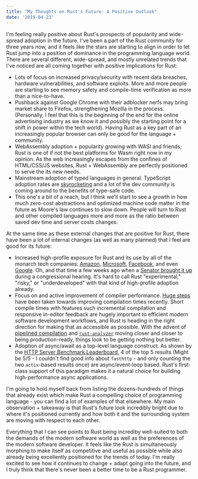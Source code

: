 ```yaml
---
title: "My Thoughts on Rust's Future: A Positive Outlook"
date: '2019-04-23'
---
```


I'm feeling really positive about Rust's prospects of popularity and wide-spread adoption in the future. I've been a part of the Rust community for three years now, and it feels like the stars are starting to align in order to let Rust jump into a position of dominance in the programming language world. There are several different, wide-spread, and mostly unrelated trends that I've noticed are all coming together with positive implications for Rust:

- Lots of focus on increased privacy/security with recent data breaches, hardware vulnerabilities, and software exploits. More and more people are starting to see memory safety and compile-time verification as more than a nice-to-have.
- Pushback against Google Chrome with their adblocker nerfs may bring market share to Firefox, strengthening Mozilla in the process. (Personally, I feel that this is the beginning of the end for the online advertising industry as we know it and possibly the starting point for a shift in power within the tech world). Having Rust as a key part of an increasingly popular browser can only be good for the language + community.
- WebAssembly adoption + popularity growing with WASI and friends; Rust is one of if not the best platforms for Wasm right now in my opinion. As the web increasingly escapes from the confines of HTML/CSS/JS websites, Rust + WebAssembly are perfectly positioned to serve the its new needs.
- Mainstream adoption of typed languages in general. TypeScript adoption rates are [skyrocketing](https://np.reddit.com/r/typescript/comments/clnd1h/typescript_growth_is_exploding_yoy_github_issue/) and a lot of the dev community is coming around to the benefits of type-safe code.
- This one's a bit of a reach, but I think we'll start to see a growth in how much zero-cost abstractions and optimized machine code matter in the future as Moore's law continues to slow down. People will turn to Rust and other compiled languages more and more as the ratio between saved dev time and server costs changes.

At the same time as these external changes that are positive for Rust, there have been a lot of internal changes (as well as many planned) that I feel are good for its future:

- Increased high-profile exposure for Rust and its use by all of the monarch tech companies: [Amazon](https://firecracker-microvm.github.io/), [Microsoft](https://github.com/Azure/iotedge/tree/master/edgelet), [Facebook](https://github.com/libra/libra), and even [Google](https://fuchsia.googlesource.com/third_party/rust/). Oh, and that time a few weeks ago when a [Senator brought it up](https://news.ycombinator.com/item?id=20465184) during a congressional hearing. It's hard to call Rust "experimental," "risky," or "underdeveloped" with that kind of high-profile adoption already.
- Focus on and active improvement of compiler performance. [Huge steps](https://np.reddit.com/r/rust/comments/chin41/the_rust_compiler_is_still_getting_faster/) have been taken towards improving compilation times recently. Short compile times with features such incremental compilation and responsive in-editor feedback are hugely important to efficient modern software development workflows, and Rust is heading in the right direction for making that as accessible as possible. With the advent of [pipelined compilation](https://np.reddit.com/r/rust/comments/cepvks/enable_pipelined_compilation_per_default/) and [`rust-analyzer`](https://github.com/rust-analyzer/rust-analyzer) moving closer and closer to being production-ready, things look to be getting nothing but better.
- Adoption of async/await as a top-level language construct. As shown by the [HTTP Server Benchmark Leaderboard](https://www.techempower.com/benchmarks/), 4 of the top 5 results (Might be 5/5 - I couldn't find good info about `fasthttp` - and only counting the two `actix`-based results once) are async/event-loop based. Rust's first-class support of this paradigm makes it a natural choice for building high-performance async applications.

I'm going to hold myself back from listing the dozens-hundreds of things that already exist which make Rust a compelling choice of programming language - you can find a lot of examples of that elsewhere. My main observation + takeaway is that Rust's future look incredibly bright due to where it's positioned currently and how both it and the surrounding system are moving with respect to each other.

Everything that I can see points to Rust being incrediby well-suited to both the demands of the modern software world as well as the preferences of the modern software developer. It feels like the Rust is simultaneously morphing to make itself as competitive and useful as possible while also already being excellently positioned for the trends of today. I'm really excited to see how it continues to change + adapt going into the future, and I truly think that there's never been a better time to be a Rust programmer.
